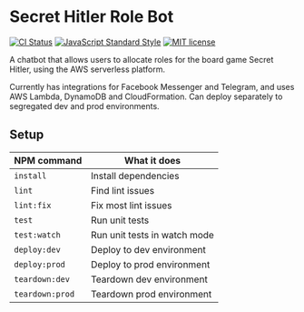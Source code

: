 # Secret Hitler Role Bot

[![CI Status](https://github.com/domdomegg/shrolebot/workflows/CI/badge.svg)](https://github.com/domdomegg/shrolebot/actions?workflow=CI)
[![JavaScript Standard Style](https://img.shields.io/badge/code_style-standard-brightgreen.svg)](https://standardjs.com)
[![MIT license](https://img.shields.io/badge/License-MIT-blue.svg)](https://github.com/domdomegg/shrolebot/blob/master/LICENSE)

A chatbot that allows users to allocate roles for the board game Secret Hitler, using the AWS serverless platform.

Currently has integrations for Facebook Messenger and Telegram, and uses AWS Lambda, DynamoDB and CloudFormation. Can deploy separately to segregated dev and prod environments.

## Setup

| NPM command     | What it does                 |
|-----------------|------------------------------|
| `install`       | Install dependencies         |
| `lint`          | Find lint issues             |
| `lint:fix`      | Fix most lint issues         |
| `test`          | Run unit tests               |
| `test:watch`    | Run unit tests in watch mode |
| `deploy:dev`    | Deploy to dev environment    |
| `deploy:prod`   | Deploy to prod environment   |
| `teardown:dev`  | Teardown dev environment     |
| `teardown:prod` | Teardown prod environment    |